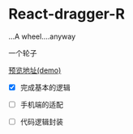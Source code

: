 # React-dragger-R

...A wheel....anyway

一个轮子

[预览地址(demo)](http://htmlpreview.github.io/?https://github.com/215566435/React-dragger-R/blob/master/build/index.html)

- [x] 完成基本的逻辑
- [ ] 手机端的适配
- [ ] 代码逻辑封装


